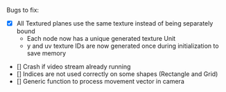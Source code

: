 Bugs to fix:

- [X]  All Textured planes use the same texture instead of being separately bound
    - Each node now has a unique generated texture Unit
    - y and uv texture IDs are now generated once during initialization to save memory
- []  Crash if video stream already running
- []  Indices are not used correctly on some shapes (Rectangle and Grid)
- []  Generic function to process movement vector in camera